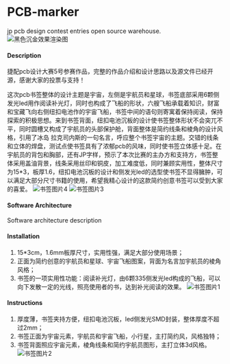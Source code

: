 # PCB-marker
jp pcb design contest entries open source warehouse.
![黑色沉金效果渲染图](https://user-images.githubusercontent.com/63218593/122189712-bd9c1700-cec3-11eb-8d5e-5a8eb9636ecc.jpg)

#### Description
捷配pcb设计大赛5号参赛作品，完整的作品介绍和设计思路以及源文件已经开源，感谢大家的投票与支持！


这次pcb书签整体的设计主题是宇宙，左侧是宇航员和星球，书签底部采用6颗侧发光led用作阅读补光灯，同时也构成了飞船的形状，六艘飞船承载着知识，财富和宝藏飞向右侧纽扣电池作的宇宙飞船，书签中间的语句则寄寓着保持阅读，保持探索的积极思想。来到书签背面，纽扣电池沉板的设计使书签整体形状不会突兀不平，同时圆槽又构成了宇航员的头部保护舱，背面整体是简约线条和棱角的设计风格，引用了冰岛 拉克司内斯的一句名言，呼应整个书签宇宙的主题。交错的线条和立体的焊盘，测试点使书签具有了浓郁pcb的风味，同时使书签立体感十足。在宇航员的背包和胸部，还有JP字样，预示了本次比赛的主办方和支持方，书签整体采用盖油背景，线条采用丝印和铜皮，加工难度低，同时兼顾实用性，整体尺寸为15*3，板厚1.6，纽扣电池沉板的设计和侧发光led的选型使书签不显得臃肿，可以满足大部分尺寸书籍的使用，希望我精心设计的这款简约创意书签可以受到大家的喜爱。
![书签图片4](https://user-images.githubusercontent.com/63218593/122189732-c260cb00-cec3-11eb-9e3a-539539e1a2de.jpg)
![书签图片3](https://user-images.githubusercontent.com/63218593/122189743-c55bbb80-cec3-11eb-9f1d-54b61ad64db1.jpg)
#### Software Architecture
Software architecture description

#### Installation

1.  15*3cm，1.6mm板厚尺寸，实用性强，满足大部分使用场景；
2.  正面为简约创意的宇航员和星球、宇宙飞船图案，背面为名言加宇航员的棱角风格；
3.  书签的一项实用性功能：阅读补光灯，由6颗335侧发光led构成的飞船，可以向下发散一定的光线，照亮使用者的书，达到补光阅读的效果。
![书签图片1](https://user-images.githubusercontent.com/63218593/122189753-c7257f00-cec3-11eb-82d6-7ddd4bec77fc.jpg)

#### Instructions

1.  厚度薄，书签夹持方便，纽扣电池沉板，led侧发光SMD封装，整体厚度不超过2mm；
2.  书签正面为宇宙元素，宇航员和宇宙飞船，小行星，主打简约风，风格独特；
3.  书签背面照应宇宙元素，棱角线条和简约宇航员图形，主打立体3d风格。
![书签图片2](https://user-images.githubusercontent.com/63218593/122189765-c8ef4280-cec3-11eb-9a7f-b9b1e7b20976.jpg)
